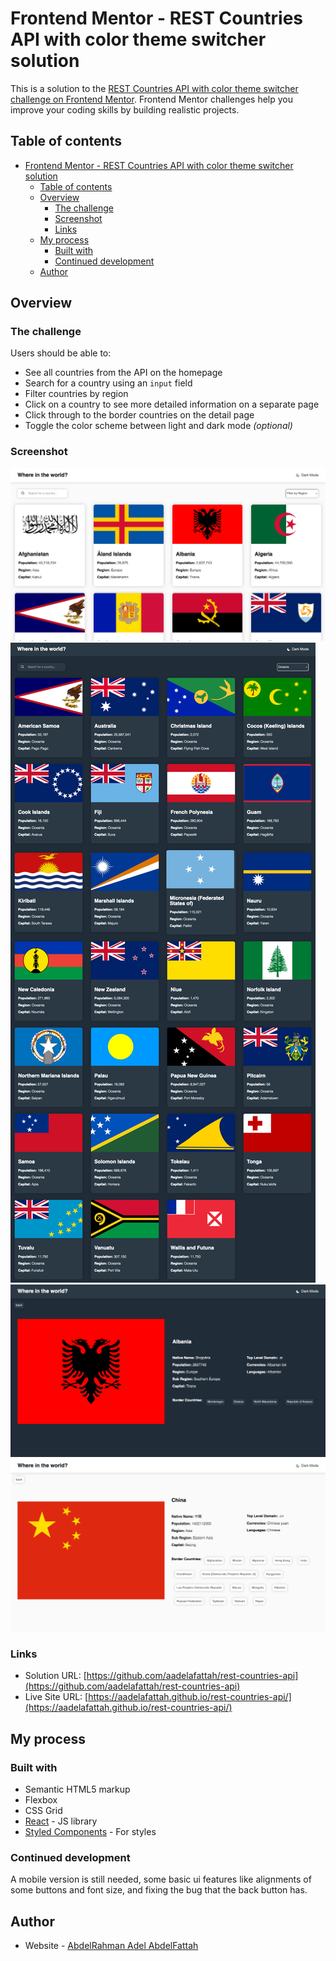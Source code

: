 # Frontend Mentor - REST Countries API with color theme switcher solution

This is a solution to the [REST Countries API with color theme switcher challenge on Frontend Mentor](https://www.frontendmentor.io/challenges/rest-countries-api-with-color-theme-switcher-5cacc469fec04111f7b848ca). Frontend Mentor challenges help you improve your coding skills by building realistic projects.

## Table of contents

- [Frontend Mentor - REST Countries API with color theme switcher solution](#frontend-mentor---rest-countries-api-with-color-theme-switcher-solution)
  - [Table of contents](#table-of-contents)
  - [Overview](#overview)
    - [The challenge](#the-challenge)
    - [Screenshot](#screenshot)
    - [Links](#links)
  - [My process](#my-process)
    - [Built with](#built-with)
    - [Continued development](#continued-development)
  - [Author](#author)

## Overview

### The challenge

Users should be able to:

-   See all countries from the API on the homepage
-   Search for a country using an `input` field
-   Filter countries by region
-   Click on a country to see more detailed information on a separate page
-   Click through to the border countries on the detail page
-   Toggle the color scheme between light and dark mode _(optional)_

### Screenshot

![Screenshot 1](Screen1.png)
![Screenshot 2](Screen2.png)
![Screenshot 3](Screen3.png)
![Screenshot 4](Screen4.png)

### Links

-   Solution URL: [https://github.com/aadelafattah/rest-countries-api](https://github.com/aadelafattah/rest-countries-api)
-   Live Site URL: [https://aadelafattah.github.io/rest-countries-api/](https://aadelafattah.github.io/rest-countries-api/)

## My process

### Built with

-   Semantic HTML5 markup
-   Flexbox
-   CSS Grid
-   [React](https://reactjs.org/) - JS library
-   [Styled Components](https://styled-components.com/) - For styles

### Continued development

A mobile version is still needed, some basic ui features like alignments of some buttons and font size, and fixing the bug that the back button has.

## Author

-   Website - [AbdelRahman Adel AbdelFattah](https://github.com/aadelafattah)
